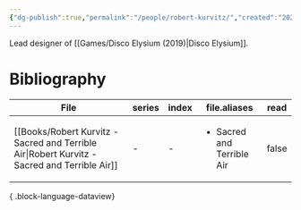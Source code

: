 ```yaml
---
{"dg-publish":true,"permalink":"/people/robert-kurvitz/","created":"2024-08-20","updated":"2025-03-13"}
---
```



Lead designer of [[Games/Disco Elysium (2019)\|Disco Elysium]].

# Bibliography

| File                                                                                            | series | index | file.aliases                              | read  |
| ----------------------------------------------------------------------------------------------- | ------ | ----- | ----------------------------------------- | ----- |
| [[Books/Robert Kurvitz - Sacred and Terrible Air\|Robert Kurvitz - Sacred and Terrible Air]] | \-     | \-    | <ul><li>Sacred and Terrible Air</li></ul> | false |

{ .block-language-dataview}
